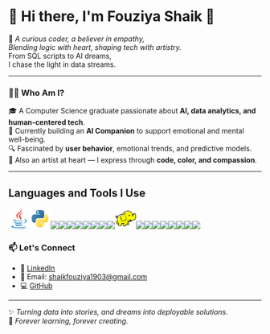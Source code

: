 # 💫 Hi there, I'm Fouziya Shaik 👋

🌼 *A curious coder, a believer in empathy,*  
*Blending logic with heart, shaping tech with artistry.*  
From SQL scripts to AI dreams,  
I chase the light in data streams.  

---

### 👩‍💻 Who Am I?
🎓 A Computer Science graduate passionate about **AI, data analytics, and human-centered tech**.  
🧠 Currently building an **AI Companion** to support emotional and mental well-being.  
🔍 Fascinated by **user behavior**, emotional trends, and predictive models.  
🎨 Also an artist at heart — I express through **code, color, and compassion**.

---


<h2> Languages and Tools I Use</h2>


<a href="#"><img src="https://raw.githubusercontent.com/devicons/devicon/master/icons/java/java-original.svg" width="42"/></a><a href="#"><img src="https://raw.githubusercontent.com/devicons/devicon/master/icons/python/python-original.svg" width="42"/></a><a href="#"><img src="https://www.vectorlogo.zone/logos/r-project/r-project-icon.svg" width="42"/></a><a href="#"><img src="https://img.icons8.com/color/48/000000/sql.png" width="42"/></a><a href="#"><img src="https://avatars.githubusercontent.com/u/21206976?s=200&v=4" width="42"/></a><a href="#"><img src="https://upload.wikimedia.org/wikipedia/commons/3/31/NumPy_logo_2020.svg" width="42"/></a><a href="#"><img src="https://upload.wikimedia.org/wikipedia/commons/0/05/Scikit_learn_logo_small.svg" width="42"/></a><a href="#"><img src="https://matplotlib.org/_static/images/logo2.svg" width="42"/></a><a href="#"><img src="https://seaborn.pydata.org/_static/logo-wide-lightbg.svg" width="42"/></a><a href="#"><img src="https://upload.wikimedia.org/wikipedia/commons/f/f3/Apache_Spark_logo.svg" width="42"/></a><a href="#"><img src="https://raw.githubusercontent.com/devicons/devicon/master/icons/hadoop/hadoop-original.svg" width="42"/></a><a href="#"><img src="https://upload.wikimedia.org/wikipedia/commons/4/49/Apache_Hive_logo.svg" width="42"/></a><a href="#"><img src="https://hbase.apache.org/images/hbase_logo_with_orca.png" width="42"/></a><a href="#"><img src="https://www.vectorlogo.zone/logos/scala-lang/scala-lang-icon.svg" width="42"/></a><a href="#"><img src="https://www.vectorlogo.zone/logos/tableau/tableau-icon.svg" width="42"/></a><a href="#"><img src="https://www.vectorlogo.zone/logos/microsoft_powerbi/microsoft_powerbi-icon.svg" width="42"/></a><a href="#"><img src="https://cdn.worldvectorlogo.com/logos/microsoft-excel-2013.svg" width="42"/></a><a href="#"><img src="https://upload.wikimedia.org/wikipedia/commons/3/38/Jupyter_logo.svg" width="42"/></a><a href="#"><img src="https://www.vectorlogo.zone/logos/git-scm/git-scm-icon.svg" width="42"/></a>




### 📫 Let's Connect

- 🔗 [LinkedIn](https://www.linkedin.com/in/shaikfouziya)  
- 💌 Email: shaikfouziya1903@gmail.com  
- 💻 [GitHub](https://github.com/Fouziya-1903)  

---

✨ *Turning data into stories, and dreams into deployable solutions.*  
🌱 *Forever learning, forever creating.*
